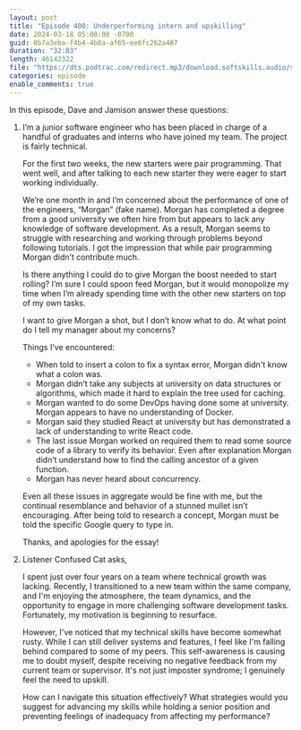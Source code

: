 ```yaml
---
layout: post
title: "Episode 400: Underperforming intern and upskilling"
date: 2024-03-18 05:00:00 -0700
guid: 0b7a3eba-f4b4-4b0a-af65-ee6fc262a487
duration: "32:03"
length: 46142322
file: "https://dts.podtrac.com/redirect.mp3/download.softskills.audio/sse-400.mp3"
categories: episode
enable_comments: true
---
```


In this episode, Dave and Jamison answer these questions:

1. I’m a junior software engineer who has been placed in charge of a handful of graduates and interns who have joined my team. The project is fairly technical.
   
   For the first two weeks, the new starters were pair programming. That went well, and after talking to each new starter they were eager to start working individually.
   
   We’re  one month in and I’m concerned about the performance of one of the engineers, “Morgan” (fake name). Morgan has completed a degree from a good university we often hire from but appears to lack any knowledge of software development. As a result, Morgan seems to struggle with researching and working through problems beyond following tutorials. I got the impression that while pair programming Morgan didn’t contribute much.
   
   Is there anything I could do to give Morgan the boost needed to start rolling? I’m sure I could spoon feed Morgan, but it would monopolize my time when I’m already spending time with the other new starters on top of my own tasks.
   
   I want to give Morgan a shot, but I don’t know what to do. At what point do I tell my manager about my concerns?
   
   Things I’ve encountered:
   
   - When told to insert a colon to fix a syntax error, Morgan didn't know what a colon was.
   - Morgan didn’t take any subjects at university on data structures or algorithms, which made it hard to explain the tree used for caching.
   - Morgan wanted to do some DevOps having done some at university. Morgan appears to have no understanding of Docker.
   - Morgan said they studied React at university but has demonstrated a lack of understanding to write React code.
   - The last issue Morgan worked on required them to read some source code of a library to verify its behavior. Even after explanation Morgan didn’t understand how to find the calling ancestor of a given function.
   - Morgan has never heard about concurrency.
   
   Even all these issues in aggregate would be fine with me, but the continual resemblance and behavior of a stunned mullet isn’t encouraging. After being told to research a concept, Morgan must be told the specific Google query to type in.
   
   Thanks, and apologies for the essay!

2. Listener Confused Cat asks,
   
   I spent just over four years on a team where technical growth was lacking. Recently, I transitioned to a new team within the same company, and I'm enjoying the atmosphere, the team dynamics, and the opportunity to engage in more challenging software development tasks. Fortunately, my motivation is beginning to resurface.
   
   However, I've noticed that my technical skills have become somewhat rusty. While I can still deliver systems and features, I feel like I'm falling behind compared to some of my peers. This self-awareness is causing me to doubt myself, despite receiving no negative feedback from my current team or supervisor. It's not just imposter syndrome; I genuinely feel the need to upskill.
   
   How can I navigate this situation effectively? What strategies would you suggest for advancing my skills while holding a senior position and preventing feelings of inadequacy from affecting my performance?
